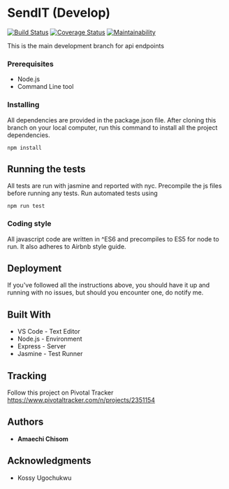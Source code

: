 # SendIT (Develop)
[![Build Status](https://travis-ci.org/kuzko58/AutoMart.svg?branch=develop)](https://travis-ci.org/kuzko58/AutoMart)
[![Coverage Status](https://coveralls.io/repos/github/kuzko58/AutoMart/badge.svg?branch=develop)](https://coveralls.io/github/kuzko58/AutoMart?branch=develop)
[![Maintainability](https://api.codeclimate.com/v1/badges/b94eaeaf0362453ef9ea/maintainability)](https://codeclimate.com/github/kuzko58/AutoMart/maintainability)

This is the main development branch for api endpoints

### Prerequisites

* Node.js
* Command Line tool

### Installing

All dependencies are provided in the package.json file.
After cloning this branch on your local computer, run this command to install all the project dependencies.

```
npm install
```

## Running the tests

All tests are run with jasmine and reported with nyc.
Precompile the js files before running any tests.
Run automated tests using

```
npm run test
```
### Coding style

All javascript code are written in ^ES6 and precompiles to ES5 for node to run. It also adheres to Airbnb style guide.

## Deployment

If you've followed all the instructions above, you should have it up and running with no issues, but should you encounter one, do notify me.

## Built With

* VS Code - Text Editor
* Node.js - Environment
* Express - Server
* Jasmine - Test Runner

## Tracking

Follow this project on Pivotal Tracker https://www.pivotaltracker.com/n/projects/2351154

## Authors

* **Amaechi Chisom** 

## Acknowledgments

* Kossy Ugochukwu

